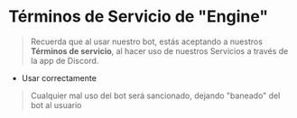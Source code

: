 # Términos de Servicio de "Engine"

> Recuerda que al usar nuestro bot, estás aceptando a nuestros **Términos de servicio**, al hacer uso de nuestros Servicios a través de la app de Discord.

- Usar correctamente

> Cualquier mal uso del bot será sancionado, dejando "baneado" del bot al usuario
